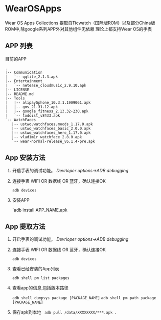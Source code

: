 # WearOSApps
 Wear OS Apps Collections 
 提取自Ticwatch（国际版ROM）以及部分China版ROM中,除google系列APP外对其他组件无依赖
 理论上都支持Wear OS的手表
 ## APP 列表
 目前的APP
 ```
 .
|-- Communication
|   `-- qqlite_2.1.3.apk
|-- Entertainment
|   `-- netease_cloudmusic_2.9.10.apk
|-- LICENSE
|-- README.md
|-- Tools
|   |-- alipayGphone_10.3.1.1909061.apk
|   |-- gms_21.31.12.apk
|   |-- google_fitness_2.13.32-230.apk
|   `-- todoist_v8433.apk
`-- WatchFaces
    |-- ustwo.watchfaces.moods_1.17.0.apk
    |-- ustwo_watchfaces_basic_2.0.0.apk
    |-- ustwo_watchfaces_hero_1.17.0.apk
    |-- vlad1m1r_watchface_2.8.0.apk
    `-- wear-normal-release_v6.1.4-pre.apk
```
 
 ## App 安装方法
 1. 开启手表的调试功能。
    *Devrloper options->ADB debugging*
 2. 连接手表 WIFI OR 数据线 OR 蓝牙，确认连接OK

    `adb devices`
 3. 安装APP
    
    `adb install APP_NAME.apk

 ## App 提取方法
 1. 开启手表的调试功能。
    *Devrloper options->ADB debugging*
 2. 连接手表 WIFI OR 数据线 OR 蓝牙，确认连接OK

    `adb devices`
    
 3. 查看已经安装的App列表
 
    `adb shell pm list packages`
    
 4. 查看app的信息,包括版本路径
 
    `adb shell dumpsys package [PACKAGE_NAME]`
    `adb shell pm path package [PACKAGE_NAME]`
    
 5. 保存apk到本地
   ` adb pull /data/XXXXXXXX/***.apk .`
   

   
